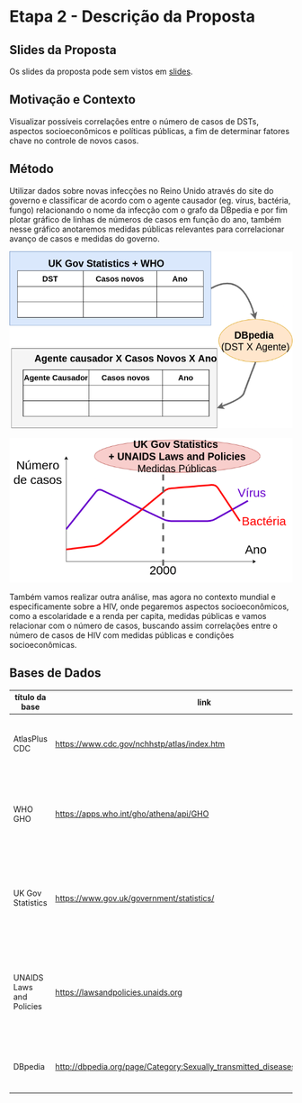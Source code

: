 # Etapa 2 - Descrição da Proposta

## Slides da Proposta
Os slides da proposta pode sem vistos em [slides](slides/proposta_apresentação.pdf).

## Motivação e Contexto
Visualizar possíveis correlações entre o número de casos de DSTs, aspectos socioeconômicos e políticas públicas, a fim de determinar fatores chave no controle de novos casos.

## Método
Utilizar dados sobre novas infecções no Reino Unido através do site do governo e classificar de acordo com o agente causador (eg. vírus, bactéria, fungo) relacionando o nome da infecção com o grafo da DBpedia e por fim plotar gráfico de linhas de números de casos em função do ano, também nesse gráfico anotaremos medidas públicas relevantes para correlacionar avanço de casos e medidas do governo.

![criar-tabela-e-linkar-com-dbpedia](images/Metodologia-3.png)

![grafico-final](images/Metodologia-1.png)

Também vamos realizar outra análise, mas agora no contexto mundial e especificamente sobre a HIV, onde pegaremos aspectos socioeconômicos, como a escolaridade e a renda per capita, medidas públicas e vamos relacionar com o número de casos, buscando assim correlações entre o número de casos de HIV com medidas públicas e condições socioeconômicas. 

## Bases de Dados
| título da base           | link                                                                          | breve descrição             |
| ------------------------ | ----------------------------------------------------------------------------- | --------------------------- |
| AtlasPlus CDC            | https://www.cdc.gov/nchhstp/atlas/index.htm                                   | Tabela com dados sobre DSTs nos EUA |
| WHO GHO                  | https://apps.who.int/gho/athena/api/GHO                                       | Dados relevantes para o estudo sobre DST no mundo em JSON  |
| UK Gov Statistics        | https://www.gov.uk/government/statistics/                                     | Tabelas e textos sobre casos de DSTs no Reino Unido e medidas públicas |
| UNAIDS Laws and Policies | https://lawsandpolicies.unaids.org                                            | Dados sobre medidas públicas adotadas em cada país, inclusive sobre DSTs |
| DBpedia                  | http://dbpedia.org/page/Category:Sexually_transmitted_diseases_and_infections | Grafo sobre o tema DSTs da *DBpedia* |